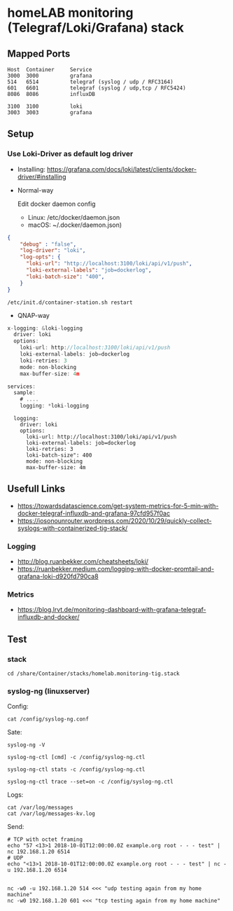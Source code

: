 # homeLAB monitoring (Telegraf/Loki/Grafana) stack

## Mapped Ports

```
Host  Container     Service
3000  3000          grafana
514   6514          telegraf (syslog / udp / RFC3164)
601   6601          telegraf (syslog / udp,tcp / RFC5424)
8086  8086          influxDB

3100  3100          loki
3003  3003          grafana
```

## Setup

### Use Loki-Driver as default log driver

- Installing: https://grafana.com/docs/loki/latest/clients/docker-driver/#installing

- Normal-way
  
  Edit docker daemon config 
  - Linux: /etc/docker/daemon.json 
  - macOS: ~/.docker/daemon.json)

```json
{
    "debug" : "false",
    "log-driver": "loki",
    "log-opts": {
      "loki-url": "http://localhost:3100/loki/api/v1/push",
      "loki-external-labels": "job=dockerlog",
      "loki-batch-size": "400",
    }
}
```

````
/etc/init.d/container-station.sh restart
````

- QNAP-way

```js
x-logging: &loki-logging
  driver: loki
  options:
    loki-url: http://localhost:3100/loki/api/v1/push
    loki-external-labels: job=dockerlog
    loki-retries: 3
    mode: non-blocking
    max-buffer-size: 4m

services:
  sample:
    # ....
    logging: *loki-logging

```


```
  logging:
    driver: loki
    options:
      loki-url: http://localhost:3100/loki/api/v1/push
      loki-external-labels: job=dockerlog
      loki-retries: 3
      loki-batch-size": 400
      mode: non-blocking
      max-buffer-size: 4m
```


## Usefull Links

- https://towardsdatascience.com/get-system-metrics-for-5-min-with-docker-telegraf-influxdb-and-grafana-97cfd957f0ac
- https://iosonounrouter.wordpress.com/2020/10/29/quickly-collect-syslogs-with-containerized-tig-stack/

### Logging

- http://blog.ruanbekker.com/cheatsheets/loki/
- https://ruanbekker.medium.com/logging-with-docker-promtail-and-grafana-loki-d920fd790ca8

### Metrics

- https://blog.lrvt.de/monitoring-dashboard-with-grafana-telegraf-influxdb-and-docker/

## Test

### stack

````
cd /share/Container/stacks/homelab.monitoring-tig.stack
````

### syslog-ng (linuxserver)

Config:
````
cat /config/syslog-ng.conf
````

Sate:
````
syslog-ng -V

syslog-ng-ctl [cmd] -c /config/syslog-ng.ctl

syslog-ng-ctl stats -c /config/syslog-ng.ctl

syslog-ng-ctl trace --set=on -c /config/syslog-ng.ctl

````

Logs:
````
cat /var/log/messages
cat /var/log/messages-kv.log
````

Send:
```
# TCP with octet framing
echo "57 <13>1 2018-10-01T12:00:00.0Z example.org root - - - test" | nc 192.168.1.20 6514
# UDP
echo "<13>1 2018-10-01T12:00:00.0Z example.org root - - - test" | nc -u 192.168.1.20 6514


nc -w0 -u 192.168.1.20 514 <<< "udp testing again from my home machine"
nc -w0 192.168.1.20 601 <<< "tcp testing again from my home machine"
```
